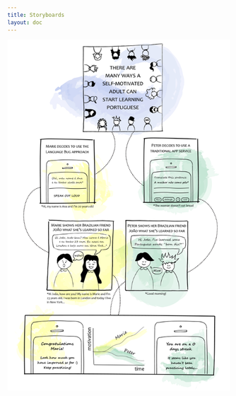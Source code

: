 ```yaml
---
title: Storyboards
layout: doc
---
```

[![Storyboard v.1](images/storyboard-1.jpg)](images/storyboard-1.jpg)